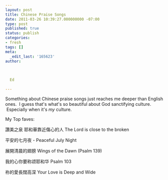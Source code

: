 ```yaml
---
layout: post
title: Chinese Praise Songs
date: 2011-03-26 10:39:27.000000000 -07:00
type: post
published: true
status: publish
categories:
- fresh
tags: []
meta:
  _edit_last: '165623'
author:
  
  
  
  Ed
  
---
```

<p>Something about Chinese praise songs just reaches me deeper than English ones.  I guess that's what's so beautiful about God sanctifying culture.  Especially when it's <em>my</em> culture.</p>
<p>My Top faves:</p>
<p id="watch-headline-title">讚美之泉 耶和華靠近傷心的人 The Lord is close to the broken</p>
<p id="watch-headline-title">平安的七月夜 - Peaceful July Night</p>
<p id="watch-headline-title">展開清晨的翅膀 Wings of the Dawn (Psalm 139)</p>
<p id="watch-headline-title">我的心你要称颂耶和华 Psalm 103</p>
<p>祢的愛長闊高深 Your Love is Deep and Wide</p>
<p>&nbsp;</p>

